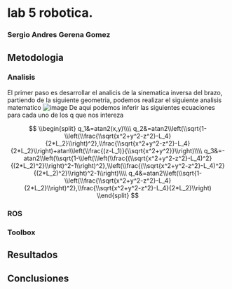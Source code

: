 # lab 5 robotica. 

### Sergio Andres Gerena Gomez


## Metodologia
### Analisis
El primer paso es desarrollar el analicis de la sinematica inversa del brazo, partiendo de la siguiente geometria, podemos realizar el siguiente analisis matematico
![image](https://user-images.githubusercontent.com/38962033/199860851-7d300dd7-0d80-43bc-bd3f-8224737be053.png)
De aqui podemos inferir las siguientes ecuaciones para cada uno de los q que nos intereza

$$
\\begin{split}
q_1&=atan2(x,y)\\\\
q_2&=atan2\\left(\\sqrt{1-\\left(\\frac{\\sqrt{x^2+y^2-z^2}-L_4}{2*L_2}\\right)^2},\\frac{\\sqrt{x^2+y^2-z^2}-L_4}{2*L_2}\\right)+atan\\left(\\frac{(z-L_1)}{\\sqrt{x^2+y^2}}\\right)\\\\
q_3&=-atan2\\left(\\sqrt{1-\\left(\\left(\\frac{(\\sqrt{x^2+y^2-z^2}-L_4)^2}{(2*L_2)^2}\\right)^2-1\\right)^2},\\left(\\frac{(\\sqrt{x^2+y^2-z^2}-L_4)^2}{(2*L_2)^2}\\right)^2-1\\right)\\\\
q_4&=atan2\\left(\\sqrt{1-\\left(\\frac{\\sqrt{x^2+y^2-z^2}-L_4}{2*L_2}\\right)^2},\\frac{\\sqrt{x^2+y^2-z^2}-L_4}{2*L_2}\\right)
\\end{split}
$$

### ROS


### Toolbox







    
  ## Resultados
  



  ## Conclusiones

